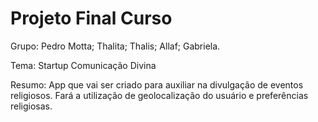 # Projeto Final Curso

Grupo:
Pedro Motta;
Thalita;
Thalis;
Allaf;
Gabriela.

Tema:
Startup Comunicação Divina

Resumo:
App que vai ser criado para auxiliar na divulgação de eventos religiosos. 
Fará a utilização de geolocalização do usuário e preferências religiosas.
 
